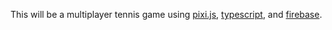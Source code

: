This will be a multiplayer tennis game using [pixi.js](https://pixijs.com), [typescript](https://www.typescriptlang.org), and [firebase](https://firebase.google.com).

